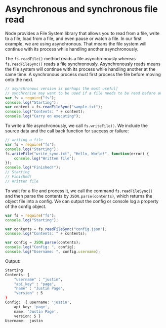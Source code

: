 Asynchronous and synchronous file read
======================================

Node provides a File System library that allows you to read from a file, write
to a file, load from a file, and even pause or watch a file. In our first
example, we are using asynchronous. That means the file system will continue
with its process while handling another asynchronously. 

The `fs.readFile()` method reads a file asynchronously whereas `fs.readFileSync()`
reads a file synchronously. Asynchronously reads means the file system will
continue with its process while handling another at the same time. A synchronous
process must first process the file before moving onto the next.

```javascript
// asynchronous version is perhaps the most useful]
// synchronise may want to be used if a file needs to be read before anything can happen.
var fs = require("fs");
console.log("Starting");
var content = fs.readFileSync("sample.txt");
console.log("Contents: " + content);
console.log("Carry on executing");
```

To write a file asynchronously, we call `fs.writeFile()`. We include the source
data and the call back function for success or failure:

```javascript
// writing a file
var fs = require("fs");
console.log("Starting");
fs.writeFile("write_sync.txt", "Hello, World!", function(error) {
	console.log("Written file");
});
console.log("Finished!");
// Starting
// Finished!
// Written file
```

To wait for a file and process it, we call the command `fs.readFileSync()` and
then parse the contents by `JSON.parse(contents)`, which returns the object file
into a config. We can output the config or console log a property of the config
object.  

```javascript
var fs = require("fs");
console.log("Starting");

var contents = fs.readFileSync("config.json");
console.log("Contents: " + contents);

var config = JSON.parse(contents);
console.log("Config: ", config);
console.log("Username: ", config.username);
```

Output:
```bash
Starting
Contents: {
	"username" : "justin",
	"api_key" : "page",
	"name" : "Justin Page",
	"version" : 5
}
Config:  { username: 'justin',
	api_key: 'page',
    name: 'Justin Page',
    version: 5 }
Username:  justin
```
